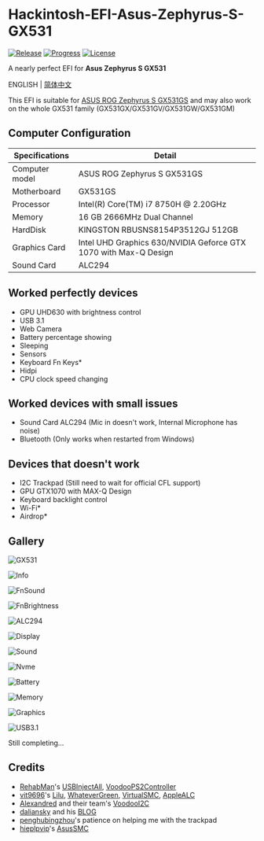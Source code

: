 # Hackintosh-EFI-Asus-Zephyrus-S-GX531
[![Release](https://img.shields.io/github/release/williambj1/Hacintosh-EFI-Asus-Zephyrus-S-GX531.svg)](https://github.com/williambj1/Hacintosh-EFI-Asus-Zephyrus-S-GX531/releases)
[![Progress](https://img.shields.io/badge/Progress-Developing-ff69b4.svg)](https://github.com/williambj1/Hacintosh-EFI-Asus-Zephyrus-S-GX531/blob/master/README.md)
[![License](https://img.shields.io/badge/License-GNU-lightgrey.svg)](https://github.com/williambj1/Hacintosh-EFI-Asus-Zephyrus-S-GX531/blob/master/LICENSE)

A nearly perfect EFI for **Asus Zephyrus S GX531**

ENGLISH | [简体中文](https://github.com/williambj1/Hacintosh-EFI-Asus-Zephyrus-S-GX531/blob/master/Resources/README-zh_CN.md)

This EFI is suitable for [ASUS ROG Zephyrus S GX531GS](https://www.asus.com/us/ROG-Republic-Of-Gamers/ROG-Zephyrus-S-GX531) and may also work on the whole GX531 family (GX531GX/GX531GV/GX531GW/GX531GM)
## Computer Configuration

| Specifications | Detail                                                           |
| -------------- | ---------------------------------------------------------------- |
| Computer model | ASUS ROG Zephyrus S GX531GS                                      |
| Motherboard    | GX531GS                                                          |
| Processor      | Intel(R) Core(TM) i7 8750H @ 2.20GHz                         |
| Memory         | 16 GB  2666MHz Dual Channel                                      |
| HardDisk       | KINGSTON RBUSNS8154P3512GJ 512GB                                 |
| Graphics Card  | Intel UHD Graphics 630/NVIDIA Geforce GTX 1070 with Max-Q Design |
| Sound Card     | ALC294                                                           |

## Worked perfectly devices 

 - GPU UHD630 with brightness control
 - USB 3.1
 - Web Camera
 - Battery percentage showing
 - Sleeping
 - Sensors
 - Keyboard Fn Keys*
 - Hidpi
 - CPU clock speed changing
 
##  Worked devices with small issues

 - Sound Card ALC294 (Mic in doesn't work, Internal Microphone has noise)
 - Bluetooth (Only works when restarted from Windows)
 
## Devices that doesn't work

 - I2C Trackpad (Still need to wait for official CFL support)
 - GPU GTX1070 with MAX-Q Design
 - Keyboard backlight control
 - Wi-Fi*
 - Airdrop*

 ## Gallery

![GX531](https://github.com/williambj1/Hacintosh-EFI-Asus-Zephyrus-S-GX531/blob/master/Resources/GX531.png)



![Info](https://github.com/williambj1/Hacintosh-EFI-Asus-Zephyrus-S-GX531/blob/master/Resources/1.png)



![FnSound](https://github.com/williambj1/Hacintosh-EFI-Asus-Zephyrus-S-GX531/blob/master/Resources/2.png)



![FnBrightness](https://github.com/williambj1/Hacintosh-EFI-Asus-Zephyrus-S-GX531/blob/master/Resources/3.png)



![ALC294](https://github.com/williambj1/Hacintosh-EFI-Asus-Zephyrus-S-GX531/blob/master/Resources/4.png)



![Display](https://github.com/williambj1/Hacintosh-EFI-Asus-Zephyrus-S-GX531/blob/master/Resources/5.png)



![Sound](https://github.com/williambj1/Hacintosh-EFI-Asus-Zephyrus-S-GX531/blob/master/Resources/6.png)



![Nvme](https://github.com/williambj1/Hacintosh-EFI-Asus-Zephyrus-S-GX531/blob/master/Resources/7.png)



![Battery](https://github.com/williambj1/Hacintosh-EFI-Asus-Zephyrus-S-GX531/blob/master/Resources/8.png)



![Memory](https://github.com/williambj1/Hacintosh-EFI-Asus-Zephyrus-S-GX531/blob/master/Resources/9.png)



![Graphics](https://github.com/williambj1/Hacintosh-EFI-Asus-Zephyrus-S-GX531/blob/master/Resources/10.png)



![USB3.1](https://github.com/williambj1/Hacintosh-EFI-Asus-Zephyrus-S-GX531/blob/master/Resources/11.png)
 
 Still completing...

  ## Credits

- [RehabMan](https://github.com/RehabMan)'s [USBInjectAll](https://github.com/RehabMan/OS-X-USB-Inject-All), [VoodooPS2Controller](https://github.com/RehabMan/OS-X-Voodoo-PS2-Controller)
- [vit9696](https://github.com/vit9696)'s [Lilu](https://github.com/acidanthera/Lilu), [WhateverGreen](https://github.com/acidanthera/WhateverGreen), [VirtualSMC](https://github.com/acidanthera/VirtualSMC), [AppleALC](https://github.com/acidanthera/AppleALC)
- [Alexandred](https://github.com/alexandred) and their team's [VoodooI2C](https://github.com/alexandred/VoodooI2C)
- [daliansky](https://github.com/daliansky) and his [BLOG](https://translate.google.com/translate?sl=zh-CN&tl=en&u=https%3A%2F%2Fblog.daliansky.net%2F)
- [penghubingzhou](https://github.com/penghubingzhou)'s patience on helping me with the trackpad
- [hieplpvip](https://github.com/hieplpvip)'s [AsusSMC](https://github.com/hieplpvip/AsusSMC)
